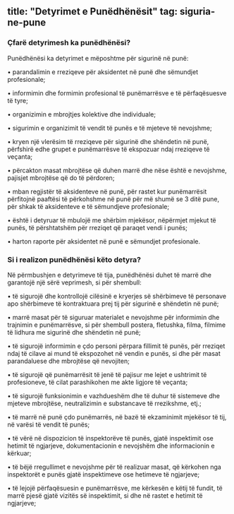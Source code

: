 title: "Detyrimet e Punëdhënësit"
tag: siguria-ne-pune
---

### Çfarë detyrimesh ka punëdhënësi?


Punëdhënësi ka detyrimet e mëposhtme për sigurinë në punë:

•	parandalimin e rreziqeve për aksidentet në punë dhe sëmundjet profesionale;

•	informimin dhe formimin profesional të punëmarrësve e të përfaqësuesve të tyre;

•	organizimin e mbrojtjes kolektive dhe individuale;

•	sigurimin  e organizimit të vendit të punës e të mjeteve të nevojshme;

•	kryen një vlerësim të rreziqeve për sigurinë dhe shëndetin në punë, përfshirë edhe grupet e punëmarrësve të ekspozuar ndaj rreziqeve të veçanta;

•	përcakton masat mbrojtëse që duhen marrë dhe nëse është e nevojshme, pajisjet mbrojtëse që do të përdoren;

•	mban regjistër të aksidenteve në punë, për rastet kur punëmarrësit përfitojnë paaftësi të përkohshme në punë për më shumë se 3 ditë pune, për shkak të aksidenteve e të sëmundjeve profesionale;

•	është i detyruar të mbulojë me shërbim mjekësor, nëpërmjet mjekut të punës, të përshtatshëm për rreziqet që paraqet vendi i punës;

•	harton raporte për aksidentet në punë e sëmundjet profesionale.

### Si i realizon punëdhënësi këto detyra?

Në përmbushjen e detyrimeve të tija, punëdhënësi duhet të marrë dhe garantojë një sërë veprimesh, si për shembull:

•	të sigurojë dhe kontrollojë cilësinë e kryerjes së shërbimeve të personave apo shërbimeve të kontraktuara prej tij për sigurinë e shëndetin në punë;

•	marrë masat për të siguruar materialet e nevojshme për informimin dhe trajnimin e 
punëmarrësve, si për shembull postera, fletushka, filma, filmime të lidhura me sigurinë dhe shëndetin në punë;

•	të sigurojë informimin e çdo personi përpara fillimit të punës, për rreziqet ndaj të 
cilave ai mund të ekspozohet në vendin e punës, si dhe për masat parandaluese dhe mbrojtëse që nevojiten; 

•	të sigurojë që punëmarrësit të jenë të pajisur me lejet e ushtrimit të profesioneve, të 
cilat parashikohen me akte ligjore të veçanta; 

•	të sigurojë funksionimin e vazhdueshëm dhe të duhur të sistemeve dhe mjeteve 
mbrojtëse, neutralizimin e substancave të rrezikshme, etj.; 

•	të marrë në punë çdo punëmarrës, në bazë të ekzaminimit mjekësor të tij, në varësi 
të vendit të punës; 

•	të vërë në dispozicion të inspektorëve të punës, gjatë inspektimit ose hetimit të 
ngjarjeve, dokumentacionin e nevojshëm dhe informacionin e kërkuar; 

•	të bëjë rregullimet e nevojshme për të realizuar masat, që kërkohen nga inspektorët e 
punës gjatë inspektimeve ose hetimeve të ngjarjeve; 

•	të lejojë përfaqësuesin e punëmarrësve, me kërkesën e këtij të fundit, të marrë pjesë gjatë vizitës së inspektimit, si dhe në rastet e hetimit të ngjarjeve;
